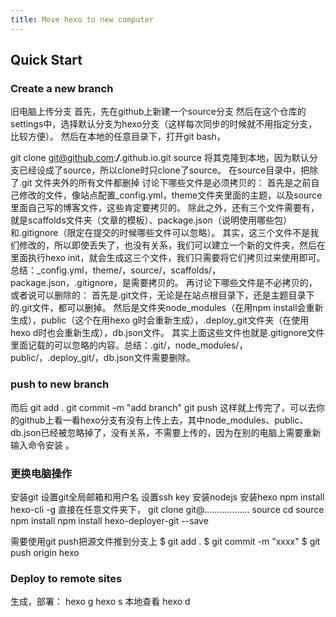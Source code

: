 ```yaml
---
title: Move hexo to new computer
---
```


## Quick Start

### Create a new branch

旧电脑上传分支
首先，先在github上新建一个source分支
然后在这个仓库的settings中，选择默认分支为hexo分支（这样每次同步的时候就不用指定分支，比较方便）。
然后在本地的任意目录下，打开git bash，

git clone git@github.com:***/***.github.io.git source
将其克隆到本地，因为默认分支已经设成了source，所以clone时只clone了source。
在source目录中，把除了.git 文件夹外的所有文件都删掉
讨论下哪些文件是必须拷贝的：
首先是之前自己修改的文件，像站点配置_config.yml，theme文件夹里面的主题，以及source里面自己写的博客文件，这些肯定要拷贝的。
除此之外，还有三个文件需要有，就是scaffolds文件夹（文章的模板）、package.json（说明使用哪些包）和.gitignore（限定在提交的时候哪些文件可以忽略）。
其实，这三个文件不是我们修改的，所以即使丢失了，也没有关系，我们可以建立一个新的文件夹，然后在里面执行hexo init，就会生成这三个文件，我们只需要将它们拷贝过来使用即可。
总结：_config.yml，theme/，source/，scaffolds/，package.json，.gitignore，是需要拷贝的。
再讨论下哪些文件是不必拷贝的，或者说可以删除的：
首先是.git文件，无论是在站点根目录下，还是主题目录下的.git文件，都可以删掉。
然后是文件夹node_modules（在用npm install会重新生成），public（这个在用hexo g时会重新生成），.deploy_git文件夹（在使用hexo d时也会重新生成），db.json文件。
其实上面这些文件也就是.gitignore文件里面记载的可以忽略的内容。总结：.git/，node_modules/，public/，.deploy_git/，db.json文件需要删除。


### push to new branch

而后
git add .
git commit –m "add branch"
git push 
这样就上传完了，可以去你的github上看一看hexo分支有没有上传上去，其中node_modules、public、db.json已经被忽略掉了，没有关系，不需要上传的，因为在别的电脑上需要重新输入命令安装 。


### 更换电脑操作

安装git
设置git全局邮箱和用户名
设置ssh key
安装nodejs
安装hexo
npm install hexo-cli -g
直接在任意文件夹下，
git clone git@……………… source
cd source
npm install
npm install hexo-deployer-git --save

需要使用git push把源文件推到分支上
$ git add .
$ git commit -m "xxxx"
$ git push origin hexo

### Deploy to remote sites
生成，部署：
hexo g
hexo s 
本地查看
hexo d




